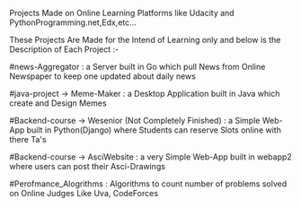 Projects Made on Online Learning Platforms like Udacity and PythonProgramming.net,Edx,etc...

These Projects Are Made for the Intend of Learning only and below is the Description of Each Project :- 

#news-Aggregator :
a Server built in Go which pull News from Online Newspaper to keep one updated about daily news 

#java-project -> Meme-Maker :
a Desktop Application built in Java which create and Design Memes

#Backend-course -> Wesenior (Not Completely Finished) :
a Simple Web-App built in Python(Django) where Students can reserve Slots online with there Ta's 

#Backend-course -> AsciWebsite :
a very Simple Web-App built in webapp2 where users can post their Asci-Drawings 

#Perofmance_Alogrithms :
Algorithms to count number of problems solved on Online Judges Like Uva, CodeForces 
